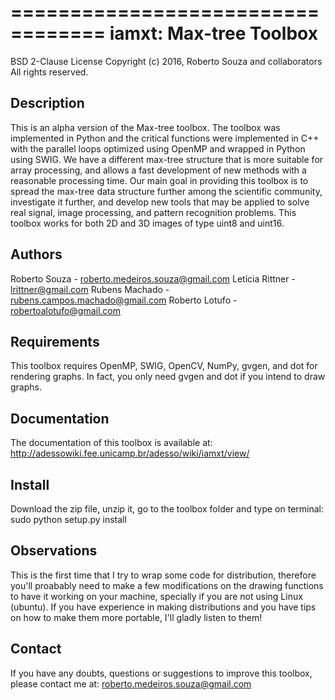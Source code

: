==================================
iamxt: Max-tree Toolbox 
==================================

BSD 2-Clause License
Copyright (c) 2016, Roberto Souza and collaborators
All rights reserved.


Description
-----------

This is an alpha version of the Max-tree toolbox. The toolbox was implemented in Python
and the critical functions were implemented in C++ with the parallel loops optimized using
OpenMP and wrapped in Python using SWIG. We have a different max-tree structure that is more
suitable for array processing, and allows a fast development of new methods with a reasonable
processing time. Our main goal in providing this toolbox is to spread the max-tree data structure
further among the scientific community, investigate it further, and develop new tools that may
be applied to solve real signal, image processing, and pattern recognition problems. This toolbox
works for both 2D and 3D images of type uint8 and uint16.

Authors
---------

Roberto Souza - roberto.medeiros.souza@gmail.com
Letícia Rittner - lrittner@gmail.com
Rubens Machado - rubens.campos.machado@gmail.com 
Roberto Lotufo - robertoalotufo@gmail.com 

Requirements
------------

This toolbox requires OpenMP, SWIG, OpenCV, NumPy, gvgen, and dot for rendering graphs. In fact, you only
need gvgen and dot if you intend to draw graphs.



Documentation
-------------

The documentation of this toolbox is available at:
http://adessowiki.fee.unicamp.br/adesso/wiki/iamxt/view/

Install
-------
Download the zip file, unzip it, go to the toolbox folder and type on terminal:
sudo python setup.py install


Observations
---------------

This is the first time that I try to wrap some code for distribution, therefore you'll proabably need 
to make a few modifications  on the drawing functions to have it working on your machine, specially if
you are not using Linux (ubuntu). If you have experience in making distributions and you have tips on how
to make them more portable, I'll gladly listen to them!


Contact
---------

If you have any doubts, questions or suggestions to improve this toolbox, please contact me at:
roberto.medeiros.souza@gmail.com
